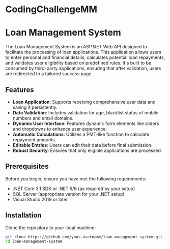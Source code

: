 # CodingChallengeMM

# Loan Management System

The Loan Management System is an ASP.NET Web API designed to facilitate the processing of loan applications. This application allows users to enter personal and financial details, calculates potential loan repayments, and validates user eligibility based on predefined rules. It's built to be consumed by third-party applications, ensuring that after validation, users are redirected to a tailored success page.

## Features

- **Loan Application**: Supports receiving comprehensive user data and saving it persistently.
- **Data Validation**: Includes validation for age, blacklist status of mobile numbers and email domains.
- **Dynamic User Interface**: Features dynamic form elements like sliders and dropdowns to enhance user experience.
- **Automatic Calculations**: Utilizes a PMT-like function to calculate repayment amounts.
- **Editable Entries**: Users can edit their data before final submission.
- **Robust Security**: Ensures that only eligible applications are processed.

## Prerequisites

Before you begin, ensure you have met the following requirements:
- .NET Core 3.1 SDK or .NET 5/6 (as required by your setup)
- SQL Server (appropriate version for your .NET setup)
- Visual Studio 2019 or later

## Installation

Clone the repository to your local machine:

```bash
git clone https://github.com/your-username/loan-management-system.git
cd loan-management-system
